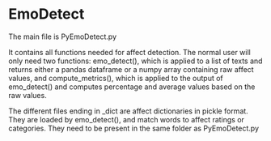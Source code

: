 # EmoDetect

The main file is PyEmoDetect.py

It contains all functions needed for affect detection.
The normal user will only need two functions:
emo_detect(), which is applied to a list of texts and returns either a pandas dataframe or a numpy array containing raw affect values, and compute_metrics(), which is applied to the output of emo_detect() and computes percentage and average values based on the raw values.

The different files ending in _dict are affect dictionaries in pickle format. 
They are loaded by emo_detect(), and match words to affect ratings or categories.
They need to be present in the same folder as PyEmoDetect.py 
